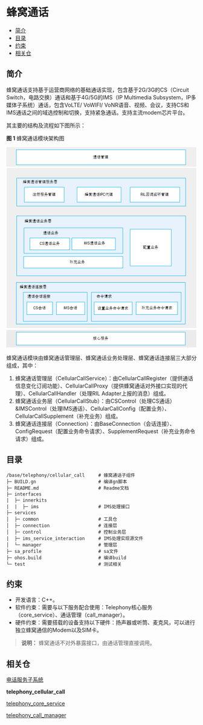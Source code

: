 # 蜂窝通话<a name="ZH-CN_TOPIC_0000001105379632"></a>

-   [简介](#section117mcpsimp)
-   [目录](#section127mcpsimp)
-   [约束](#section131mcpsimp)
-   [相关仓](#section204mcpsimp)

## 简介<a name="section117mcpsimp"></a>

蜂窝通话支持基于运营商网络的基础通话实现，包含基于2G/3G的CS（Circuit Switch，电路交换）通话和基于4G/5G的IMS（IP Multimedia Subsystem，IP多媒体子系统）通话，包含VoLTE/ VoWIFI/ VoNR语音、视频、会议，支持CS和IMS通话之间的域选控制和切换，支持紧急通话。支持主流modem芯片平台。

其主要的结构及流程如下图所示：

**图 1**  蜂窝通话模块架构图<a name="fig970511919486"></a>


![](figures/zh-cn_architecture-of-the-cellular-call-module.png)

蜂窝通话模块由蜂窝通话管理层、蜂窝通话业务处理层、蜂窝通话连接层三大部分组成，其中：

1.  蜂窝通话管理层（CellularCallService）：由CellularCallRegister（提供通话信息变化订阅功能）、CellularCallProxy（提供蜂窝通话对外接口实现的代理）、CellularCallHandler（处理RIL Adapter上报的消息）组成。
2.  蜂窝通话业务层（CellularCallStub）：由CSControl（处理CS通话）&IMSControl（处理IMS通话）、CellularCallConfig（配置业务）、CellularCallSupplement（补充业务）组成。
3.  蜂窝通话连接层（Connection）：由BaseConnection（会话连接）、ConfigRequest（配置业务命令请求）、SupplementRequest（补充业务命令请求）组成。

## 目录<a name="section127mcpsimp"></a>

```
/base/telephony/cellular_call     # 蜂窝通话子组件
├─ BUILD.gn                       # 编译gn脚本
├─ README.md                      # Readme文档
├─ interfaces
|  ├─ innerkits
|  |  ├─ ims                      # IMS处理接口
├─ services
│  ├─ common                      # 工具仓
│  ├─ connection                  # 连接层
│  ├─ control                     # 控制业务层
|  ├─ ims_service_interaction     # IMS处理实现源文件
│  └─ manager                     # 管理层
├─ sa_profile                     # sa文件
├─ ohos.build                     # 编译build
└─ test                           # 测试相关
```

## 约束<a name="section131mcpsimp"></a>

-   开发语言：C++。
-   软件约束：需要与以下服务配合使用：Telephony核心服务（core\_service）、通话管理（call\_manager）。
-   硬件约束：需要搭载的设备支持以下硬件：扬声器或听筒、麦克风，可以进行独立蜂窝通信的Modem以及SIM卡。

>**说明：**
>蜂窝通话不对外暴露接口，由通话管理直接调用。

## 相关仓<a name="section204mcpsimp"></a>

[电话服务子系统](https://gitee.com/openharmony/docs/blob/master/zh-cn/readme/%E7%94%B5%E8%AF%9D%E6%9C%8D%E5%8A%A1%E5%AD%90%E7%B3%BB%E7%BB%9F.md)

**telephony_cellular_call**

[telephony_core_service](https://gitee.com/openharmony/telephony_core_service/blob/master/README_zh.md)

[telephony_call_manager](https://gitee.com/openharmony/telephony_call_manager/blob/master/README_zh.md)
